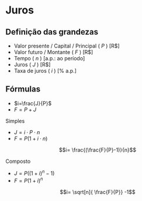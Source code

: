 # Juros

## Definição das grandezas

- Valor presente / Capital / Principal ( $P$ ) [R$]
- Valor futuro / Montante ( $F$ ) [R$]
- Tempo ( $n$ ) [a.p.: ao período]
- Juros ( $J$ ) [R$]
- Taxa de juros ( $i$ ) [% a.p.]

## Fórmulas

- $i=\frac{J}{P}$
- $F=P+J$

Simples
- $J=i \cdot P \cdot n$
- $F=P(1+i \cdot n)$

$$i= \frac{(\frac{F}{P}-1)}{n}$$

Composto
- $J=P((1+i)^n -1)$
- $F=P(1+i)^n$

$$i= \sqrt[n]{ \frac{F}{P}} -1$$
